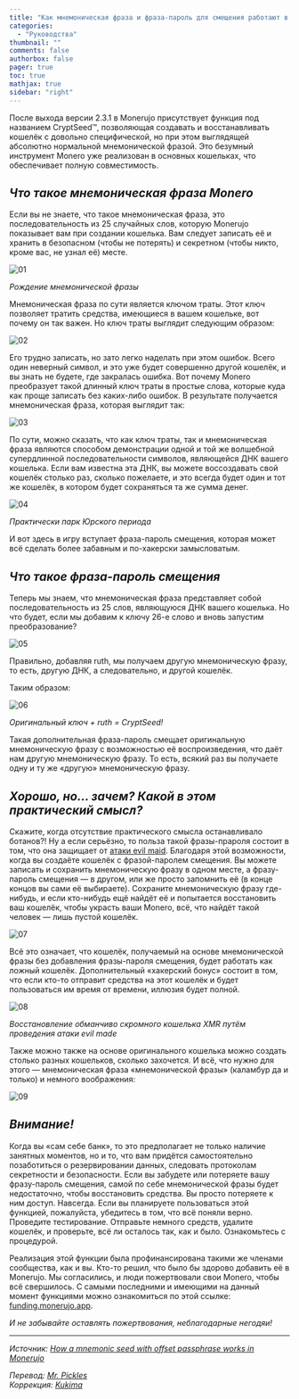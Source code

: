 ```yaml
---
title: "Как мнемоническая фраза и фраза-пароль для смещения работают в Monerujo"
categories:
  - "Руководства"
thumbnail: ""
comments: false
authorbox: false
pager: true
toc: true
mathjax: true
sidebar: "right"
---
```


После выхода версии 2.3.1 в Monerujo присутствует функция под названием CryptSeed™, позволяющая создавать и восстанавливать кошелёк с довольно специфической, но при этом выглядящей абсолютно нормальной мнемонической фразой. Это безумный инструмент Monero уже реализован в основных кошельках, что обеспечивает полную совместимость.

## _Что такое мнемоническая фраза Monero_

Если вы не знаете, что такое мнемоническая фраза, это последовательность из 25 случайных слов, которую Monerujo показывает вам при создании кошелька. Вам следует записать её и хранить в безопасном (чтобы не потерять) и секретном (чтобы никто, кроме вас, не узнал её) месте.

![01](/img/manuals/how-a-mnemonic-seed-with-offset-passphrase-works-in-monerujo/01.png)

*Рождение мнемонической фразы*

Мнемоническая фраза по сути является ключом траты. Этот ключ позволяет тратить средства, имеющиеся в вашем кошельке, вот почему он так важен. Но ключ траты выглядит следующим образом:

![02](/img/manuals/how-a-mnemonic-seed-with-offset-passphrase-works-in-monerujo/02.png)

Его трудно записать, но зато легко наделать при этом ошибок. Всего один неверный символ, и это уже будет совершенно другой кошелёк, и вы знать не будете, где закралась ошибка. Вот почему Monero преобразует такой длинный ключ траты в простые слова, которые куда как проще записать без каких-либо ошибок. В результате получается мнемоническая фраза, которая выглядит так:

![03](/img/manuals/how-a-mnemonic-seed-with-offset-passphrase-works-in-monerujo/03.png)

По сути, можно сказать, что как ключ траты, так и мнемоническая фраза являются способом демонстрации одной и той же волшебной супердлинной последовательности символов, являющейся ДНК вашего кошелька. Если вам известна эта ДНК, вы можете воссоздавать свой кошелёк столько раз, сколько пожелаете, и это всегда будет один и тот же кошелёк, в котором будет сохраняться та же сумма денег.

![04](/img/manuals/how-a-mnemonic-seed-with-offset-passphrase-works-in-monerujo/04.png)

*Практически парк Юрского периода*

И вот здесь в игру вступает фраза-пароль смещения, которая может всё сделать более забавным и по-хакерски замысловатым.

## _Что такое фраза-пароль смещения_

Теперь мы знаем, что мнемоническая фраза представляет собой последовательность из 25 слов, являющуюся ДНК вашего кошелька. Но что будет, если мы добавим к ключу 26-е слово и вновь запустим преобразование?

![05](/img/manuals/how-a-mnemonic-seed-with-offset-passphrase-works-in-monerujo/05.gif)

Правильно, добавляя ruth, мы получаем другую мнемоническую фразу, то есть, другую ДНК, а следовательно, и другой кошелёк.

Таким образом:

![06](/img/manuals/how-a-mnemonic-seed-with-offset-passphrase-works-in-monerujo/06.png)

*Оригинальный ключ + ruth = CryptSeed!*

Такая дополнительная фраза-пароль смещает оригинальную мнемоническую фразу с возможностью её воспроизведения, что даёт нам другую мнемоническую фразу. То есть, всякий раз вы получаете одну и ту же «другую» мнемоническую фразу.

## _Хорошо, но... зачем? Какой в этом практический смысл?_

Скажите, когда отсутствие практического смысла останавливало ботанов?! Ну а если серьёзно, то польза такой фразы-прароля состоит в том, что она защищает от [атаки evil maid](https://en.wikipedia.org/wiki/Evil_maid_attack). Благодаря этой возможности, когда вы создаёте кошелёк с фразой-паролем смещения. Вы можете записать и сохранить мнемоническую фразу в одном месте, а фразу-пароль смещения — в другом, или же просто запомнить её (в конце концов вы сами её выбираете). Сохраните мнемоническую фразу где-нибудь, и если кто-нибудь ещё найдёт её и попытается восстановить ваш кошелёк, чтобы украсть ваши Monero, всё, что найдёт такой человек — лишь пустой кошелёк.

![07](/img/manuals/how-a-mnemonic-seed-with-offset-passphrase-works-in-monerujo/07.png)

Всё это означает, что кошелёк, получаемый на основе мнемонической фразы без добавления фразы-пароля смещения, будет работать как ложный кошелёк. Дополнительный «хакерский бонус» состоит в том, что если кто-то отправит средства на этот кошелёк и будет пользоваться им время от времени, иллюзия будет полной.

![08](/img/manuals/how-a-mnemonic-seed-with-offset-passphrase-works-in-monerujo/08.gif)

*Восстановление обманчиво скромного кошелька XMR путём проведения атаки evil made*

Также можно также на основе оригинального кошелька можно создать столько разных кошельков, сколько захочется. И всё, что нужно для этого — мнемоническая фраза «мнемонической фразы» (каламбур да и только) и немного воображения:

![09](/img/manuals/how-a-mnemonic-seed-with-offset-passphrase-works-in-monerujo/09.png)

## _Внимание!_

Когда вы «сам себе банк», то это предполагает не только наличие занятных моментов, но и то, что вам придётся самостоятельно позаботиться о резервировании данных, следовать протоколам секретности и безопасности. Если вы забудете или потеряете вашу фразу-пароль смещения, самой по себе мнемонической фразы будет недостаточно, чтобы восстановить средства. Вы просто потеряете к ним доступ. Навсегда. Если вы планируете пользоваться этой функцией, пожалуйста, убедитесь в том, что всё поняли верно. Проведите тестирование. Отправьте немного средств, удалите кошелёк, и проверьте, всё ли осталось так, как и было. Ознакомьтесь с процедурой.

Реализация этой функции была профинансирована такими же членами сообщества, как и вы. Кто-то решил, что было бы здорово добавить её в Monerujo. Мы согласились, и люди пожертвовали свои Monero, чтобы всё свершилось. С самыми последними и имеющими на данный момент функциями можно ознакомиться по этой ссылке: [funding.monerujo.app](http://funding.monerujo.app/).

*И не забывайте оставлять пожертвования, неблагодарные негодяи!*

---

_Источник: [How a mnemonic seed with offset passphrase works in Monerujo](https://anhdres.medium.com/how-a-mnemonic-seed-with-offset-passphrase-works-in-monerujo-416ff5198b2e)_

_Перевод: [Mr. Pickles](https://t.me/v1docq47)_  
_Коррекция: [Kukima](https://t.me/Kukima)_
